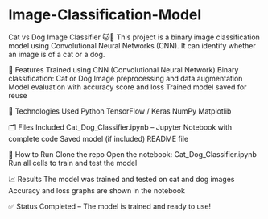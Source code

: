 # Image-Classification-Model

Cat vs Dog Image Classifier 🐱🐶
This project is a binary image classification model using Convolutional Neural Networks (CNN). It can identify whether an image is of a cat or a dog.

📌 Features
Trained using CNN (Convolutional Neural Network)
Binary classification: Cat or Dog
Image preprocessing and data augmentation
Model evaluation with accuracy score and loss
Trained model saved for reuse

🧠 Technologies Used
Python
TensorFlow / Keras
NumPy
Matplotlib

🗂️ Files Included
Cat_Dog_Classifier.ipynb – Jupyter Notebook with complete code
Saved model (if included)
README file

🚀 How to Run
Clone the repo
Open the notebook: Cat_Dog_Classifier.ipynb
Run all cells to train and test the model

📈 Results
The model was trained and tested on cat and dog images
Accuracy and loss graphs are shown in the notebook

✅ Status
Completed – The model is trained and ready to use!

